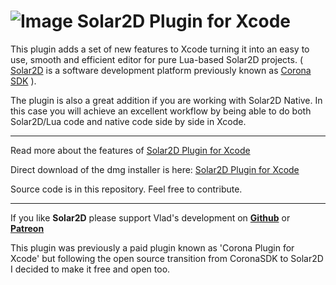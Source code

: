 
# ![Image](http://www.shakebrowser.net/solar2d/smalllogo.png) Solar2D Plugin for Xcode #

This plugin adds a set of new features to Xcode turning it into an easy to use, smooth and efficient editor for pure Lua-based Solar2D projects. ( [Solar2D](http://www.solar2d.com) is a software development platform previously known as [Corona SDK](http://www.coronalabs.com) ).

The plugin is also a great addition if you are working with Solar2D Native. In this case you will achieve an excellent workflow by being able to do both Solar2D/Lua code and native code side by side in Xcode. 

---
Read more about the features of [Solar2D Plugin for Xcode](http://www.shakebrowser.net/solar2d/) 

Direct download of the dmg installer is here: [Solar2D Plugin for Xcode](https://github.com/jcbnlsn/Solar2D-Plugin-for-Xcode/raw/master/Solar2D%20for%20Xcode%20v.2.2.dmg)

Source code is in this repository. Feel free to contribute.

---


If you like **Solar2D** please support Vlad's development on [**Github**](https://github.com/sponsors/shchvova) or [**Patreon**](https://www.patreon.com/shchvova)

This plugin was previously a paid plugin known as 'Corona Plugin for Xcode' but following the open source transition from CoronaSDK to Solar2D I decided to make it free and open too.

